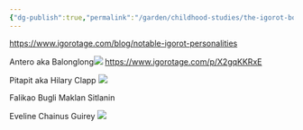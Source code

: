 ```yaml
---
{"dg-publish":true,"permalink":"/garden/childhood-studies/the-igorot-boys-and-girls/","created":"2024-03-13T15:18:53.112+08:00","updated":"2024-07-31T16:19:25.842+08:00"}
---
```


https://www.igorotage.com/blog/notable-igorot-personalities

Antero aka Balonglong![](https://agamang.igorotage.com/media/normal/EAx41L/dd5a8488e01ad4b0a9fd5ee3a49d5bd3.webp)
https://www.igorotage.com/p/X2gqKKRxE

Pitapit aka Hilary Clapp
![](https://agamang.igorotage.com/media/normal/EAx41L/f14f37885fedb4432cdb6850c41ec60b.webp)

Falikao
Bugli
Maklan 
Sitlanin

Eveline Chainus Guirey
![](https://agamang.igorotage.com/media/normal/EAx41L/8c5664a31939ab0ee3e66f0219ff3e3f.webp)